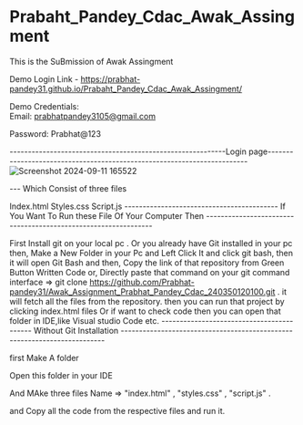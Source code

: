 # Prabaht_Pandey_Cdac_Awak_Assingment


This is the SuBmission of Awak Assingment


Demo Login Link - https://prabhat-pandey31.github.io/Prabaht_Pandey_Cdac_Awak_Assingment/

Demo Credentials:   
Email: prabhatpandey3105@gmail.com

Password: Prabhat@123

-----------------------------------------------------------Login page------------------------------------------------------------------------
![Screenshot 2024-09-11 165522](https://github.com/user-attachments/assets/9b49c8a3-eafa-4f8a-80b7-5a9df765a40c)


--- Which Consist of three files

Index.html
Styles.css
Script.js
------------------------------------------ If You Want To Run these File Of Your Computer Then ---------------------------------------------------------------

First Install git on your local pc . Or you already have Git installed in your pc then,
Make a New Folder in your Pc and Left Click It and click git bash, then it will open Git Bash and then,
Copy the link of that repository from Green Button Written Code or,
Directly paste that command on your git command interface => git clone https://github.com/Prabhat-pandey31/Awak_Assignment_Prabhat_Pandey_Cdac_240350120100.git .
it will fetch all the files from the repository.
then you can run that project by clicking index.html files
Or if want to check code then you can open that folder in IDE,like Visual studio Code etc.
------------------------------------------ Without Git Installation -------------------------------------------------------------------------

first Make A folder

Open this folder in your IDE

And MAke three files Name => "index.html" , "styles.css" , "script.js" .

and Copy all the code from the respective files and run it.



